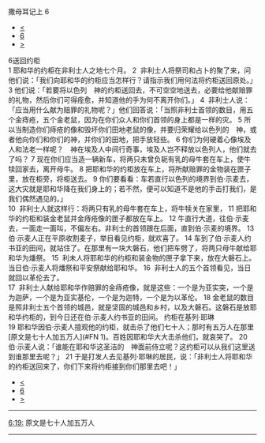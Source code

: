 ﻿





 撒母耳记上 6




* [<](bible/1SA05.md)
* [6](bible/1SA.md)
* [>](bible/1SA07.md)



 
6送回约柜  
1 耶和华的约柜在非利士人之地七个月。 
2  非利士人将祭司和占卜的聚了来，问他们说：「我们向耶和华的约柜应当怎样行？请指示我们用何法将约柜送回原处。」 
3 他们说：「若要将以色列　神的约柜送回去，不可空空地送去，必要给他献赔罪的礼物，然后你们可得痊愈，并知道他的手为何不离开你们。」 
4  非利士人说：「应当用什么献为赔罪的礼物呢？」他们回答说：「当照非利士首领的数目，用五个金痔疮，五个金老鼠，因为在你们众人和你们首领的身上都是一样的灾。 
5 所以当制造你们痔疮的像和毁坏你们田地老鼠的像，并要归荣耀给以色列的　神，或者他向你们和你们的神，并你们的田地，把手放轻些。 
6 你们为何硬着心像埃及人和法老一样呢？　神在埃及人中间行奇事，埃及人岂不释放以色列人，他们就去了吗？ 
7 现在你们应当造一辆新车，将两只未曾负轭有乳的母牛套在车上，使牛犊回家去，离开母牛。 
8 把耶和华的约柜放在车上，将所献赔罪的金物装在匣子里，放在柜旁，将柜送去。 
9 你们要看看：车若直行以色列的境界到伯·示麦去，这大灾就是耶和华降在我们身上的；若不然，便可以知道不是他的手击打我们，是我们偶然遇见的。」  
10  非利士人就这样行：将两只有乳的母牛套在车上，将牛犊关在家里， 
11 把耶和华的约柜和装金老鼠并金痔疮像的匣子都放在车上。 
12 牛直行大道，往伯·示麦去，一面走一面叫，不偏左右。非利士的首领跟在后面，直到伯·示麦的境界。 
13  伯·示麦人正在平原收割麦子，举目看见约柜，就欢喜了。 
14 车到了伯·示麦人约书亚的田间，就站住了。在那里有一块大磐石，他们把车劈了，将两只母牛献给耶和华为燔祭。 
15  利未人将耶和华的约柜和装金物的匣子拿下来，放在大磐石上。当日伯·示麦人将燔祭和平安祭献给耶和华。 
16  非利士人的五个首领看见，当日就回以革伦去了。  
17  非利士人献给耶和华作赔罪的金痔疮像，就是这些：一个是为亚实突，一个是为迦萨，一个是为亚实基伦，一个是为迦特，一个是为以革伦。 
18 金老鼠的数目是照非利士五个首领的城邑，就是坚固的城邑和乡村，以及大磐石。这磐石是放耶和华约柜的，到今日还在伯·示麦人约书亚的田间。 约柜在基列·耶琳  
19 耶和华因伯·示麦人擅观他的约柜，就击杀了他们七十人；那时有五万人在那里[原文是七十人加五万人](#FN
1)。百姓因耶和华大大击杀他们，就哀哭了。 
20  伯·示麦人说：「谁能在耶和华这圣洁的　神面前侍立呢？这约柜可以从我们这里送到谁那里去呢？」 
21 于是打发人去见基列·耶琳的居民，说：「非利士人将耶和华的约柜送回来了，你们下来将约柜接到你们那里去吧！」 
* [<](bible/1SA05.md)
* [6](bible/1SA.md)
* [>](bible/1SA07.md)





---


[6:19:](#V19)
原文是七十人加五万人




---










